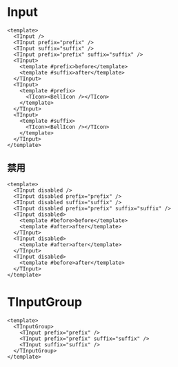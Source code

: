 <style lang="scss">
.mdp-demo__preview {
  > .t-input:not(:first-child){
    margin-top: 1rem;
  }
}
</style>

# Input

```vue preview
<template>
  <TInput />
  <TInput prefix="prefix" />
  <TInput suffix="suffix" />
  <TInput prefix="prefix" suffix="suffix" />
  <TInput>
    <template #prefix>before</template>
    <template #suffix>after</template>
  </TInput>
  <TInput>
    <template #prefix>
      <TIcon><BellIcon /></TIcon>
    </template>
  </TInput>
  <TInput>
    <template #suffix>
      <TIcon><BellIcon /></TIcon>
    </template>
  </TInput>
</template>
```

## 禁用

```vue preview
<template>
  <TInput disabled />
  <TInput disabled prefix="prefix" />
  <TInput disabled suffix="suffix" />
  <TInput disabled prefix="prefix" suffix="suffix" />
  <TInput disabled>
    <template #before>before</template>
    <template #after>after</template>
  </TInput>
  <TInput disabled>
    <template #after>after</template>
  </TInput>
  <TInput disabled>
    <template #before>after</template>
  </TInput>
</template>
```

# TInputGroup

```vue preview
<template>
  <TInputGroup>
    <TInput prefix="prefix" />
    <TInput prefix="prefix" suffix="suffix" />
    <TInput suffix="suffix" />
  </TInputGroup>
</template>
```
